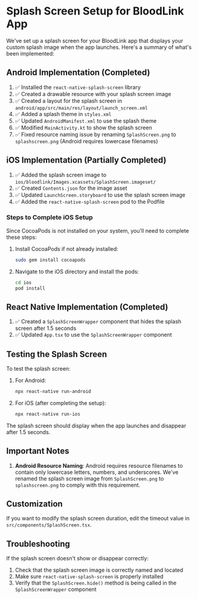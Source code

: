 # Splash Screen Setup for BloodLink App

We've set up a splash screen for your BloodLink app that displays your custom splash image when the app launches. Here's a summary of what's been implemented:

## Android Implementation (Completed)

1. ✅ Installed the `react-native-splash-screen` library
2. ✅ Created a drawable resource with your splash screen image
3. ✅ Created a layout for the splash screen in `android/app/src/main/res/layout/launch_screen.xml`
4. ✅ Added a splash theme in `styles.xml`
5. ✅ Updated `AndroidManifest.xml` to use the splash theme
6. ✅ Modified `MainActivity.kt` to show the splash screen
7. ✅ Fixed resource naming issue by renaming `SplashScreen.png` to `splashscreen.png` (Android requires lowercase filenames)

## iOS Implementation (Partially Completed)

1. ✅ Added the splash screen image to `ios/bloodlink/Images.xcassets/SplashScreen.imageset/`
2. ✅ Created `Contents.json` for the image asset
3. ✅ Updated `LaunchScreen.storyboard` to use the splash screen image
4. ✅ Added the `react-native-splash-screen` pod to the Podfile

### Steps to Complete iOS Setup

Since CocoaPods is not installed on your system, you'll need to complete these steps:

1. Install CocoaPods if not already installed:
   ```bash
   sudo gem install cocoapods
   ```

2. Navigate to the iOS directory and install the pods:
   ```bash
   cd ios
   pod install
   ```

## React Native Implementation (Completed)

1. ✅ Created a `SplashScreenWrapper` component that hides the splash screen after 1.5 seconds
2. ✅ Updated `App.tsx` to use the `SplashScreenWrapper` component

## Testing the Splash Screen

To test the splash screen:

1. For Android:
   ```bash
   npx react-native run-android
   ```

2. For iOS (after completing the setup):
   ```bash
   npx react-native run-ios
   ```

The splash screen should display when the app launches and disappear after 1.5 seconds.

## Important Notes

1. **Android Resource Naming**: Android requires resource filenames to contain only lowercase letters, numbers, and underscores. We've renamed the splash screen image from `SplashScreen.png` to `splashscreen.png` to comply with this requirement.

## Customization

If you want to modify the splash screen duration, edit the timeout value in `src/components/SplashScreen.tsx`.

## Troubleshooting

If the splash screen doesn't show or disappear correctly:

1. Check that the splash screen image is correctly named and located
2. Make sure `react-native-splash-screen` is properly installed
3. Verify that the `SplashScreen.hide()` method is being called in the `SplashScreenWrapper` component 